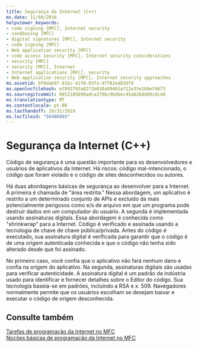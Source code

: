 ```yaml
---
title: Segurança da Internet (C++)
ms.date: 11/04/2016
helpviewer_keywords:
- code signing [MFC], Internet security
- sandboxing [MFC]
- digital signatures [MFC], Internet security
- code signing [MFC]
- Web application security [MFC]
- code access security [MFC], Internet security considerations
- security [MFC]
- security [MFC], Internet
- Internet applications [MFC], security
- Web application security [MFC], Internet security approaches
ms.assetid: bf0da697-81bc-41f0-83fa-d7f82ed83df8
ms.openlocfilehash: e7892793a82f2b030a99465a712e33e1b9ef4673
ms.sourcegitcommit: 6052185696adca270bc9bdbec45a626dd89cdcdd
ms.translationtype: MT
ms.contentlocale: pt-BR
ms.lasthandoff: 10/31/2018
ms.locfileid: "50486093"
---
```

# <a name="internet-security-c"></a>Segurança da Internet (C++)

Código de segurança é uma questão importante para os desenvolvedores e usuários de aplicativos da Internet. Há riscos: código mal-intencionado, o código que foram violado e o código de sites desconhecidos ou autores.

Há duas abordagens básicas de segurança ao desenvolver para a Internet. A primeira é chamada de "área restrita." Nessa abordagem, um aplicativo é restrito a um determinado conjunto de APIs e excluído da mais potencialmente perigosos como e/s de arquivo em que um programa pode destruir dados em um computador do usuário. A segunda é implementada usando assinaturas digitais. Essa abordagem é conhecida como "shrinkwrap" para a Internet. Código é verificado e assinada usando a tecnologia de chave de chave pública/privada. Antes do código é executado, sua assinatura digital é verificada para garantir que o código é de uma origem autenticada conhecida e que o código não tenha sido alterado desde que foi assinado.

No primeiro caso, você confia que o aplicativo não fará nenhum dano e confia na origem do aplicativo. Na segunda, assinaturas digitais são usadas para verificar autenticidade. A assinatura digital é um padrão da indústria usado para identificar e fornecer detalhes sobre o Editor do código. Sua tecnologia baseia-se em padrões, incluindo a RSA e x. 509. Navegadores normalmente permite que os usuários escolham se desejam baixar e executar o código de origem desconhecida.

## <a name="see-also"></a>Consulte também

[Tarefas de programação da Internet no MFC](../mfc/mfc-internet-programming-tasks.md)<br/>
[Noções básicas de programação da Internet no MFC](../mfc/mfc-internet-programming-basics.md)

